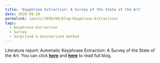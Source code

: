 ```yaml
---
title: 'Keyphrase Extraction: A Survey of the State of the Art'
date: 2020-09-28
permalink: /posts/2020/09/blog-Keyphrase-Extraction/
tags:
  - Keyphrase Extraction
  - Survey
  - Surprised & Unsurprised method
---
```


Literature report: Automatic Keyphrase Extraction: A Survey of the State of the Art. You can click [**here**](https://zhuanlan.zhihu.com/p/258966461) and [**here**](https://pridelee.github.io/files/blog/Keyphrase-Extraction-Review.pdf) to read full blog.
